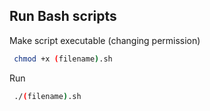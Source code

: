 ## Run Bash scripts
Make script executable (changing permission)

```bash
 chmod +x (filename).sh
```
Run

```bash
 ./(filename).sh
```

